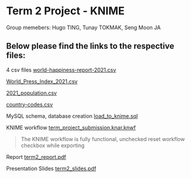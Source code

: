 # Term 2 Project - KNIME
Group memebers: Hugo TING, Tunay TOKMAK, Seng Moon JA

## Below please find the links to the respective files:

4 csv files [world-happiness-report-2021.csv](https://github.com/tingchunyin/DE1_Term2/blob/main/world-happiness-report-2021.csv)

[World_Press_Index_2021.csv](https://github.com/tingchunyin/DE1_Term2/blob/main/World_Press_Index_2021.csv)

[2021_population.csv](https://github.com/tingchunyin/DE1_Term2/blob/main/2021_population.csv)

[country-codes.csv](https://github.com/tingchunyin/DE1_Term2/blob/main/wikipedia-iso-country-codes.csv)

MySQL schema, database creation [load_to_knime.sql](https://github.com/tingchunyin/DE1_Term2/blob/main/load_to_knime.sql)

KNIME workflow [term_project_submission.knar.knwf](https://github.com/tingchunyin/DE1_Term2/blob/main/term_project_submission.knar.knwf)
> The KNIME workflow is fully functional, unchecked reset workflow checkbox while exporting

Report [term2_report.pdf](https://github.com/tingchunyin/DE1_Term2/blob/main/term2_report.pdf)

Presentation Slides [term2_slides.pdf](https://github.com/tingchunyin/DE1_Term2/blob/main/term2_slides.pdf)


